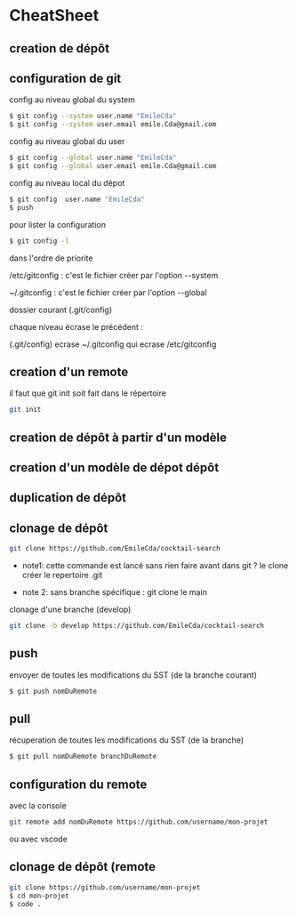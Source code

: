 # CheatSheet

## creation de dépôt

## configuration de git

config au niveau global du system

```bash
$ git config --system user.name "EmileCda"
$ git config --system user.email emile.Cda@gmail.com
```

config au niveau global du user

```bash
$ git config --global user.name "EmileCda"
$ git config --global user.email emile.Cda@gmail.com
```

config au niveau local du dépot

```bash
$ git config  user.name "EmileCda"
$ push
```

pour lister la configuration

```bash
$ git config -l
```

dans l'ordre de priorite

/etc/gitconfig : c'est le fichier créer par l'option --system

~/.gitconfig : c'est le fichier créer par l'option --global

dossier courant (.git/config)

chaque niveau écrase le précédent :

(.git/config) ecrase ~/.gitconfig qui ecrase /etc/gitconfig

## creation d'un remote

il faut que git init soit fait dans le répertoire

```sh
git init
```

## creation de dépôt à partir d'un modèle

## creation d'un modèle de dépot dépôt

## duplication de dépôt

## clonage de dépôt

```bash
git clone https://github.com/EmileCda/cocktail-search

```

- note1: cette commande est lancé sans rien faire avant dans git ?
  le clone créer le repertoire .git

- note 2: sans branche spécifique : git clone le main

clonage d'une branche (develop)

```bash
git clone -b develop https://github.com/EmileCda/cocktail-search

```

## push

envoyer de toutes les modifications du SST (de la branche courant)

```bash
$ git push nomDuRemote

```

## pull

récuperation de toutes les modifications du SST (de la branche)

```bash
$ git pull nomDuRemote branchDuRemote

```

## configuration du remote

avec la console

```bash
git remote add nomDuRemote https://github.com/username/mon-projet

```

ou avec vscode

## clonage de dépôt (remote

```bash
git clone https://github.com/username/mon-projet
$ cd mon-projet
$ code .

```
